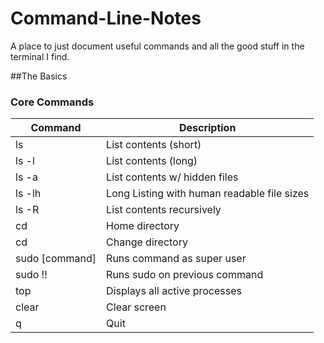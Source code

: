 # Command-Line-Notes
A place to just document useful commands and all the good stuff in the terminal I find.

##The Basics

### Core Commands

| Command  | Description |
| ------------- | ------------- |
| ls | List contents (short) |
| ls -l | List contents (long) |
| ls -a | List contents w/ hidden files |
| ls -lh | Long Listing with human readable file sizes |
| ls -R | List contents recursively |
| cd | Home directory |
| cd <directory> | Change directory |
| sudo [command] | Runs command as super user |
| sudo !! | Runs sudo on previous command |
| top | Displays all active processes |
| clear | Clear screen |
| q | Quit |
